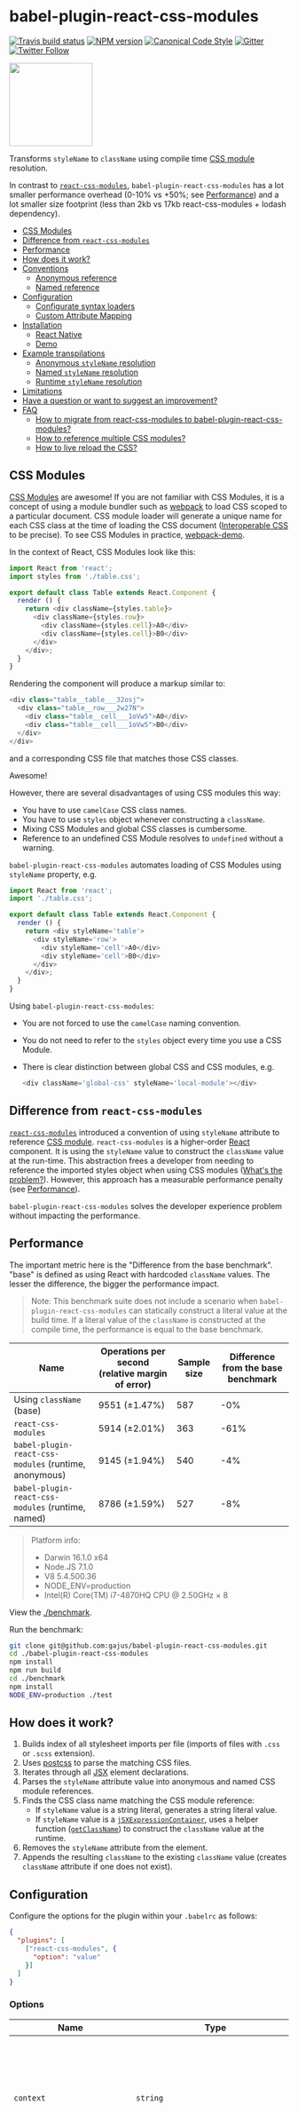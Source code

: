 # babel-plugin-react-css-modules

[![Travis build status](http://img.shields.io/travis/gajus/babel-plugin-react-css-modules/master.svg?style=flat-square)](https://travis-ci.org/gajus/babel-plugin-react-css-modules)
[![NPM version](http://img.shields.io/npm/v/babel-plugin-react-css-modules.svg?style=flat-square)](https://www.npmjs.org/package/babel-plugin-react-css-modules)
[![Canonical Code Style](https://img.shields.io/badge/code%20style-canonical-blue.svg?style=flat-square)](https://github.com/gajus/canonical)
[![Gitter](https://img.shields.io/gitter/room/babel-plugin-react-css-modules/Lobby.svg?style=flat-square)](https://gitter.im/babel-plugin-react-css-modules/Lobby)
[![Twitter Follow](https://img.shields.io/twitter/follow/kuizinas.svg?style=social&label=Follow)](https://twitter.com/kuizinas)

<img src='./.README/babel-plugin-react-css-modules.png' height='150' />

Transforms `styleName` to `className` using compile time [CSS module](#css-modules) resolution.

In contrast to [`react-css-modules`](https://github.com/gajus/react-css-modules), `babel-plugin-react-css-modules` has a lot smaller performance overhead (0-10% vs +50%; see [Performance](#performance)) and a lot smaller size footprint (less than 2kb vs 17kb react-css-modules + lodash dependency).

* [CSS Modules](#css-modules)
* [Difference from `react-css-modules`](#difference-from-react-css-modules)
* [Performance](#performance)
* [How does it work?](#how-does-it-work)
* [Conventions](#conventions)
  * [Anonymous reference](#anonymous-reference)
  * [Named reference](#named-reference)
* [Configuration](#configuration)
  * [Configurate syntax loaders](#configurate-syntax-loaders)
  * [Custom Attribute Mapping](#custom-attribute-mapping)
* [Installation](#installation)
  * [React Native](#react-native)
  * [Demo](#demo)
* [Example transpilations](#example-transpilations)
  * [Anonymous `styleName` resolution](#anonymous-stylename-resolution)
  * [Named `styleName` resolution](#named-stylename-resolution)
  * [Runtime `styleName` resolution](#runtime-stylename-resolution)
* [Limitations](#limitations)
* [Have a question or want to suggest an improvement?](#have-a-question-or-want-to-suggest-an-improvement)
* [FAQ](#faq)
  * [How to migrate from react-css-modules to babel-plugin-react-css-modules?](#how-to-migrate-from-react-css-modules-to-babel-plugin-react-css-modules)
  * [How to reference multiple CSS modules?](#how-to-reference-multiple-css-modules)
  * [How to live reload the CSS?](#hot-to-live-reload-the-css)

## CSS Modules

[CSS Modules](https://github.com/css-modules/css-modules) are awesome! If you are not familiar with CSS Modules, it is a concept of using a module bundler such as [webpack](http://webpack.github.io/docs/) to load CSS scoped to a particular document. CSS module loader will generate a unique name for each CSS class at the time of loading the CSS document ([Interoperable CSS](https://github.com/css-modules/icss) to be precise). To see CSS Modules in practice, [webpack-demo](https://css-modules.github.io/webpack-demo/).

In the context of React, CSS Modules look like this:

```js
import React from 'react';
import styles from './table.css';

export default class Table extends React.Component {
  render () {
    return <div className={styles.table}>
      <div className={styles.row}>
        <div className={styles.cell}>A0</div>
        <div className={styles.cell}>B0</div>
      </div>
    </div>;
  }
}

```

Rendering the component will produce a markup similar to:

```js
<div class="table__table___32osj">
  <div class="table__row___2w27N">
    <div class="table__cell___1oVw5">A0</div>
    <div class="table__cell___1oVw5">B0</div>
  </div>
</div>

```

and a corresponding CSS file that matches those CSS classes.

Awesome!

However, there are several disadvantages of using CSS modules this way:

* You have to use `camelCase` CSS class names.
* You have to use `styles` object whenever constructing a `className`.
* Mixing CSS Modules and global CSS classes is cumbersome.
* Reference to an undefined CSS Module resolves to `undefined` without a warning.

`babel-plugin-react-css-modules` automates loading of CSS Modules using `styleName` property, e.g.

```js
import React from 'react';
import './table.css';

export default class Table extends React.Component {
  render () {
    return <div styleName='table'>
      <div styleName='row'>
        <div styleName='cell'>A0</div>
        <div styleName='cell'>B0</div>
      </div>
    </div>;
  }
}

```

Using `babel-plugin-react-css-modules`:

* You are not forced to use the `camelCase` naming convention.
* You do not need to refer to the `styles` object every time you use a CSS Module.
* There is clear distinction between global CSS and CSS modules, e.g.

  ```js
  <div className='global-css' styleName='local-module'></div>
  ```

<!--
* You are warned when `styleName` refers to an undefined CSS Module ([`errorWhenNotFound`](#errorwhennotfound) option).
* You can enforce use of a single CSS module per `ReactElement` ([`allowMultiple`](#allowmultiple) option).
-->

## Difference from `react-css-modules`

[`react-css-modules`](https://github.com/gajus/react-css-modules) introduced a convention of using `styleName` attribute to reference [CSS module](https://github.com/css-modules/css-modules). `react-css-modules` is a higher-order [React](https://facebook.github.io/react/) component. It is using the `styleName` value to construct the `className` value at the run-time. This abstraction frees a developer from needing to reference the imported styles object when using CSS modules ([What's the problem?](https://github.com/gajus/react-css-modules#whats-the-problem)). However, this approach has a measurable performance penalty (see [Performance](#performance)).

`babel-plugin-react-css-modules` solves the developer experience problem without impacting the performance.

## Performance

The important metric here is the "Difference from the base benchmark". "base" is defined as using React with hardcoded `className` values. The lesser the difference, the bigger the performance impact.

> Note:
> This benchmark suite does not include a scenario when `babel-plugin-react-css-modules` can statically construct a literal value at the build time.
> If a literal value of the `className` is constructed at the compile time, the performance is equal to the base benchmark.

|Name|Operations per second (relative margin of error)|Sample size|Difference from the base benchmark|
|---|---|---|---|
|Using `className` (base)|9551 (±1.47%)|587|-0%|
|`react-css-modules`|5914 (±2.01%)|363|-61%|
|`babel-plugin-react-css-modules` (runtime, anonymous)|9145 (±1.94%)|540|-4%|
|`babel-plugin-react-css-modules` (runtime, named)|8786 (±1.59%)|527|-8%|

> Platform info:
>
> * Darwin 16.1.0 x64
> * Node.JS 7.1.0
> * V8 5.4.500.36
> * NODE_ENV=production
> * Intel(R) Core(TM) i7-4870HQ CPU @ 2.50GHz × 8

View the [./benchmark](./benchmark).

Run the benchmark:

```bash
git clone git@github.com:gajus/babel-plugin-react-css-modules.git
cd ./babel-plugin-react-css-modules
npm install
npm run build
cd ./benchmark
npm install
NODE_ENV=production ./test
```

## How does it work?

1. Builds index of all stylesheet imports per file (imports of files with `.css` or `.scss` extension).
1. Uses [postcss](https://github.com/postcss/postcss) to parse the matching CSS files.
1. Iterates through all [JSX](https://facebook.github.io/react/docs/jsx-in-depth.html) element declarations.
1. Parses the `styleName` attribute value into anonymous and named CSS module references.
1. Finds the CSS class name matching the CSS module reference:
    * If `styleName` value is a string literal, generates a string literal value.
    * If `styleName` value is a [`jSXExpressionContainer`](https://github.com/babel/babel/tree/master/packages/babel-types#jsxexpressioncontainer), uses a helper function ([`getClassName`](./src/getClassName.js)) to construct the `className` value at the runtime.
1. Removes the `styleName` attribute from the element.
1. Appends the resulting `className` to the existing `className` value (creates `className` attribute if one does not exist).

## Configuration

Configure the options for the plugin within your `.babelrc` as follows:

```json
{
  "plugins": [
    ["react-css-modules", {
      "option": "value"
    }]
  ]
}

```

### Options

|Name|Type|Description|Default|
|---|---|---|---|
|`context`|`string`|Must match webpack [`context`](https://webpack.github.io/docs/configuration.html#context) configuration. [`css-loader`](https://github.com/webpack/css-loader) inherits `context` values from webpack. Other CSS module implementations might use different context resolution logic.|`process.cwd()`|
|`exclude`|`string`|A RegExp that will exclude otherwise included files e.g., to exclude all styles from node_modules `exclude: 'node_modules'`|
|`filetypes`|`?FiletypesConfigurationType`|Configure [postcss syntax loaders](https://github.com/postcss/postcss#syntaxes) like sugerss, LESS and SCSS and extra plugins for them. ||
|`generateScopedName`|`?GenerateScopedNameConfigurationType`|Refer to [Generating scoped names](https://github.com/css-modules/postcss-modules#generating-scoped-names). If you use this option, make sure it matches the value of `localIdentName` in webpack config. See this [issue](https://github.com/gajus/babel-plugin-react-css-modules/issues/108#issuecomment-334351241) |`[path]___[name]__[local]___[hash:base64:5]`|
|`removeImport`|`boolean`|Remove the matching style import. This option is used to enable server-side rendering.|`false`|
|`webpackHotModuleReloading`|`boolean`|Enables hot reloading of CSS in webpack|`false`|
|`handleMissingStyleName`|`"throw"`, `"warn"`, `"ignore"`|Determines what should be done for undefined CSS modules (using a `styleName` for which there is no CSS module defined).  Setting this option to `"ignore"` is equivalent to setting `errorWhenNotFound: false` in [react-css-modules](https://github.com/gajus/react-css-modules#errorwhennotfound). |`"throw"`|
|`attributeNames`|`?AttributeNameMapType`|Refer to [Custom Attribute Mapping](#custom-attribute-mapping)|`{"styleName": "className"}`|

Missing a configuration? [Raise an issue](https://github.com/gajus/babel-plugin-react-css-modules/issues/new?title=New%20configuration:).

> Note:
> The default configuration should work out of the box with the [css-loader](https://github.com/webpack/css-loader).

#### Option types (flow)

```js
type FiletypeOptionsType = {|
  +syntax: string,
  +plugins?: $ReadOnlyArray<string | $ReadOnlyArray<[string, mixed]>>
|};

type FiletypesConfigurationType = {
  [key: string]: FiletypeOptionsType
};

type GenerateScopedNameType = (localName: string, resourcePath: string) => string;

type GenerateScopedNameConfigurationType = GenerateScopedNameType | string;

type AttributeNameMapType = {
  [key: string]: string
};

```

### Configurate syntax loaders

To add support for different CSS syntaxes (e.g. SCSS), perform the following two steps:

1. Add the [postcss syntax loader](https://github.com/postcss/postcss#syntaxes) as a development dependency:

  ```bash
  npm install postcss-scss --save-dev
  ```

2. Add a filetype syntax mapping to the Babel plugin configuration

  ```json
  "filetypes": {
    ".scss": {
      "syntax": "postcss-scss"
    }
  }
  ```

  And optionaly specify extra plugins

  ```json
  "filetypes": {
    ".scss": {
      "syntax": "postcss-scss",
      "plugins": [
        "postcss-nested"
      ]
    }
  }
  ```
  
  Postcss plugins can have options specified by wrapping the name and an options object in an array inside your config
  
  ```json
    "plugins": [
      ["postcss-import-sync2", {
        "path": ["src/styles", "shared/styles"]
      }],
      "postcss-nested"
    ]
  ```  
   
  
### Custom Attribute Mapping

You can set your own attribute mapping rules using the `attributeNames` option.

It's an object, where keys are source attribute names and values are destination attribute names.

For example, the [&lt;NavLink&gt;](https://github.com/ReactTraining/react-router/blob/master/packages/react-router-dom/docs/api/NavLink.md) component from [React Router](https://github.com/ReactTraining/react-router) has a `activeClassName` attribute to accept an additional class name. You can set `"attributeNames": { "activeStyleName": "activeClassName" }` to transform it.

The default `styleName` -> `className` transformation **will not** be affected by an `attributeNames` value without a `styleName` key. Of course you can use `{ "styleName": "somethingOther" }` to change it, or use `{ "styleName": null }` to disable it.

## Installation

When `babel-plugin-react-css-modules` cannot resolve CSS module at a compile time, it imports a helper function (read [Runtime `styleName` resolution](#runtime-stylename-resolution)). Therefore, you must install `babel-plugin-react-css-modules` as a direct dependency of the project.

```bash
npm install babel-plugin-react-css-modules --save
```


### React Native

If you'd like to get this working in React Native, you're going to have to allow custom import extensions, via a `rn-cli.config.js` file:

```js
module.exports = {
  getAssetExts() {
    return ["scss"];
  }
}
```

Remember, also, that the bundler caches things like plugins and presets. If you want to change your `.babelrc` (to add this plugin) then you'll want to add the `--reset-cache` flag to the end of the package command.

### Demo

```bash
git clone git@github.com:gajus/babel-plugin-react-css-modules.git
cd ./babel-plugin-react-css-modules/demo
npm install
npm start
```

```bash
open http://localhost:8080/
```

## Conventions

### Anonymous reference

Anonymous reference can be used when there is only one stylesheet import.

Format: `CSS module name`.

Example:

```js
import './foo1.css';

// Imports "a" CSS module from ./foo1.css.
<div styleName="a"></div>;
```

### Named reference

Named reference is used to refer to a specific stylesheet import.

Format: `[name of the import].[CSS module name]`.

Example:

```js
import foo from './foo1.css';
import bar from './bar1.css';

// Imports "a" CSS module from ./foo1.css.
<div styleName="foo.a"></div>;

// Imports "a" CSS module from ./bar1.css.
<div styleName="bar.a"></div>;
```

## Example transpilations

### Anonymous `styleName` resolution

When `styleName` is a literal string value, `babel-plugin-react-css-modules` resolves the value of `className` at the compile time.

Input:

```js
import './bar.css';

<div styleName="a"></div>;

```

Output:

```js
import './bar.css';

<div className="bar___a"></div>;

```

### Named `styleName` resolution

When a file imports multiple stylesheets, you must use a [named reference](#named-reference).

> Have suggestions for an alternative behaviour?
> [Raise an issue](https://github.com/gajus/babel-plugin-react-css-modules/issues/new?title=Suggestion%20for%20alternative%20handling%20of%20multiple%20stylesheet%20imports) with your suggestion.

Input:

```js
import foo from './foo1.css';
import bar from './bar1.css';

<div styleName="foo.a"></div>;
<div styleName="bar.a"></div>;
```

Output:

```js
import foo from './foo1.css';
import bar from './bar1.css';

<div className="foo___a"></div>;
<div className="bar___a"></div>;

```

### Runtime `styleName` resolution

When the value of `styleName` cannot be determined at the compile time, `babel-plugin-react-css-modules` inlines all possible styles into the file. It then uses [`getClassName`](https://github.com/gajus/babel-plugin-react-css-modules/blob/master/src/getClassName.js) helper function to resolve the `styleName` value at the runtime.

Input:

```js
import './bar.css';

<div styleName={Math.random() > .5 ? 'a' : 'b'}></div>;

```

Output:

```js
import _getClassName from 'babel-plugin-react-css-modules/dist/browser/getClassName';
import foo from './bar.css';

const _styleModuleImportMap = {
  foo: {
    a: 'bar__a',
    b: 'bar__b'
  }
};

<div styleName={_getClassName(Math.random() > .5 ? 'a' : 'b', _styleModuleImportMap)}></div>;

```

## Limitations

* [Establish a convention for extending the styles object at the runtime](https://github.com/gajus/babel-plugin-react-css-modules/issues/1)

## Have a question or want to suggest an improvement?

* Have a technical questions? [Ask on Stack Overflow.](http://stackoverflow.com/questions/ask?tags=babel-plugin-react-css-modules)
* Have a feature suggestion or want to report an issue? [Raise an issues.](https://github.com/gajus/babel-plugin-react-css-modules/issues)
* Want to say hello to other `babel-plugin-react-css-modules` users? [Chat on Gitter.](https://gitter.im/babel-plugin-react-css-modules)

## FAQ

### How to migrate from react-css-modules to babel-plugin-react-css-modules?

Follow the following steps:

* Remove `react-css-modules`.
* Add `babel-plugin-react-css-modules`.
* Configure `.babelrc` (see [Configuration](#configuration)).
* Remove all uses of the `cssModules` decorator and/or HoC.

If you are still having problems, refer to one of the user submitted guides:

* [Porting from react-css-modules to babel-plugin-react-css-modules (with Less)](http://www.jjinux.com/2018/04/javascript-porting-from-react-css.html)

### How to reference multiple CSS modules?

`react-css-modules` had an option [`allowMultiple`](https://github.com/gajus/react-css-modules#allowmultiple). `allowMultiple` allows multiple CSS module names in a `styleName` declaration, e.g.

```js
<div styleName='foo bar' />
```

This behaviour is enabled by default in `babel-plugin-react-css-modules`.

### How to live reload the CSS?

`babel-plugin-react-css-modules` utilises webpack [Hot Module Replacement](https://webpack.github.io/docs/hot-module-replacement.html) (HMR) to live reload the CSS.

To enable live reloading of the CSS:

* Enable [`webpackHotModuleReloading`](#configuration) `babel-plugin-react-css-modules` configuration.
* Configure `webpack` to use HMR. Use [`--hot`](https://webpack.github.io/docs/webpack-dev-server.html) option if you are using `webpack-dev-server`.
* Use [`style-loader`](https://github.com/webpack/style-loader) to load the style sheets.

> Note:
>
> This enables live reloading of the CSS. To enable HMR of the React components, refer to the [Hot Module Replacement - React](https://webpack.js.org/guides/hmr-react/) guide.

> Note:
>
> This is a [webpack](https://webpack.github.io/) specific option. If you are using `babel-plugin-react-css-modules` in a different setup and require CSS live reloading, raise an issue describing your setup.
